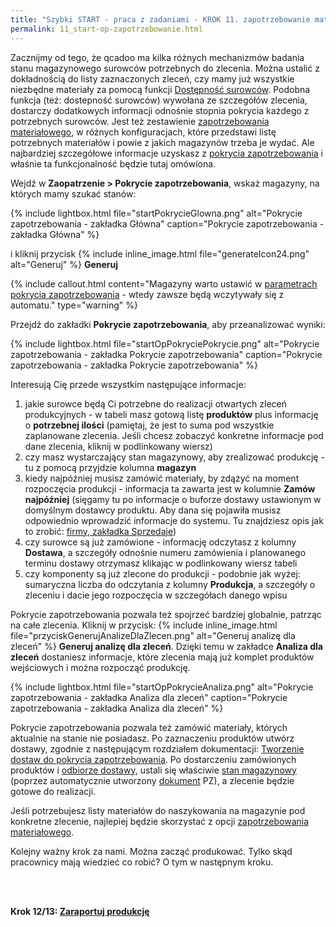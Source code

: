 ```yaml
---
title: "Szybki START - praca z zadaniami - KROK 11. zapotrzebowanie materiałowe"
permalink: 11_start-op-zapotrzebowanie.html 
---
```


Zacznijmy od tego, że qcadoo ma kilka różnych mechanizmów badania stanu magazynowego surowców potrzebnych do zlecenia. Można ustalić z dokładnością do listy zaznaczonych zleceń, czy mamy już wszystkie niezbędne materiały za pomocą funkcji [Dostępność surowców](/dostepnosc_surowcow). Podobna funkcja (też: dostepność surowców) wywołana ze szczegółów zlecenia, dostarczy dodatkowych informacji odnośnie stopnia pokrycia każdego z potrzebnych surowców. Jest też zestawienie [zapotrzebowania materiałowego](/zapotrzebowanie-materialowe), w różnych konfiguracjach, które przedstawi listę potrzebnych materiałów i powie z jakich magazynów trzeba je wydać. Ale najbardziej szczegółowe informacje uzyskasz z [pokrycia zapotrzebowania](/pokrycie-zapotrzebowania) i właśnie ta funkcjonalność będzie tutaj omówiona.

Wejdź w **Zaopatrzenie > Pokrycie zapotrzebowania**, wskaż magazyny, na których mamy szukać stanów:

{% include lightbox.html file="startPokrycieGlowna.png" alt="Pokrycie zapotrzebowania - zakładka Główna" caption="Pokrycie zapotrzebowania - zakładka Główna" %}

i kliknij przycisk {% include inline_image.html file="generateIcon24.png" alt="Generuj" %} **Generuj**

{% include callout.html content="Magazyny warto ustawić w [parametrach pokrycia zapotrzebowania](/parametry-zaopatrzenie.html#pokrycie-zapotrzebowania) - wtedy zawsze będą wczytywały się z automatu." type="warning" %}

Przejdź do zakładki **Pokrycie zapotrzebowania**, aby przeanalizować wyniki:

{% include lightbox.html file="startOpPokryciePokrycie.png" alt="Pokrycie zapotrzebowania - zakładka Pokrycie zapotrzebowania" caption="Pokrycie zapotrzebowania - zakładka Pokrycie zapotrzebowania" %}

Interesują Cię przede wszystkim następujące informacje:
1. jakie surowce będą Ci potrzebne do realizacji otwartych zleceń produkcyjnych - w tabeli masz gotową listę **produktów** plus informację o **potrzebnej ilości** (pamiętaj, że jest to suma pod wszystkie zaplanowane zlecenia. Jeśli chcesz zobaczyć konkretne informacje pod dane zlecenia, kliknij w podlinkowany wiersz)
2. czy masz wystarczający stan magazynowy, aby zrealizować produkcję - tu z pomocą przyjdzie kolumna **magazyn**
3. kiedy najpóźniej musisz zamówić materiały, by zdążyć na moment rozpoczęcia produkcji - informacja ta zawarta jest w kolumnie **Zamów najpóźniej** (sięgamy tu po informacje o buforze dostawy ustawionym w domyślnym dostawcy produktu. Aby dana się pojawiła musisz odpowiednio wprowadzić informacje do systemu. Tu znajdziesz opis jak to zrobić: [firmy, zakładka Sprzedaje](/firmy))
4. czy surowce są już zamówione - informację odczytasz z kolumny **Dostawa**, a szczegóły odnośnie numeru zamówienia i planowanego terminu dostawy otrzymasz klikając w podlinkowany wiersz tabeli
5. czy komponenty są już zlecone do produkcji - podobnie jak wyżej: sumaryczna liczba do odczytania z kolumny **Produkcja**, a szczegóły o zleceniu i dacie jego rozpoczęcia w szczegółach danego wpisu

Pokrycie zapotrzebowania pozwala też spojrzeć bardziej globalnie, patrząc na całe zlecenia. Kliknij w przycisk: {% include inline_image.html file="przyciskGenerujAnalizeDlaZlecen.png" alt="Generuj analizę dla zleceń" %} **Generuj analizę dla zleceń**. Dzięki temu w zakładce **Analiza dla zleceń** dostaniesz informacje, które zlecenia mają już komplet produktów wejściowych i można rozpocząć produkcję.

{% include lightbox.html file="startOpPokrycieAnaliza.png" alt="Pokrycie zapotrzebowania - zakładka Analiza dla zleceń" caption="Pokrycie zapotrzebowania - zakładka Analiza dla zleceń" %}

Pokrycie zapotrzebowania pozwala też zamówić materiały, których aktualnie na stanie nie posiadasz. Po zaznaczeniu produktów utwórz dostawy, zgodnie z następującym rozdziałem dokumentacji: [Tworzenie dostaw do pokrycia zapotrzebowania](/dostawy.html#generowanie-dostaw-z-poziomu-pokrycia-zapotrzebowania). Po dostarczeniu zamówionych produktów i [odbiorze dostawy](/dostawy.html#odbiór-dostawy), ustali się właściwie [stan magazynowy](/zasoby) (poprzez automatycznie utworzony [dokument](/dokumenty) PZ), a zlecenie będzie gotowe do realizacji.

Jeśli potrzebujesz listy materiałów do naszykowania na magazynie pod konkretne zlecenie, najlepiej będzie skorzystać z opcji [zapotrzebowania materiałowego](/zapotrzebowanie-materialowe).

Kolejny ważny krok za nami. Można zacząć produkować. Tylko skąd pracownicy mają wiedzieć co robić? O tym w następnym kroku.



<br/>
<br/>

**Krok 12/13: [Zaraportuj produkcję](/12_start-op-terminal)**